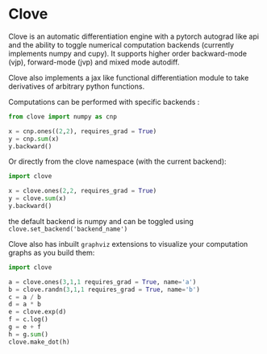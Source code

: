 # Clove

Clove is an automatic differentiation engine with a pytorch autograd like api and the ability to toggle numerical computation backends (currently implements numpy and cupy). It supports higher order backward-mode (vjp), forward-mode (jvp) and mixed mode autodiff.

Clove also implements a jax like functional differentiation module to take derivatives of arbitrary python functions.

Computations can be performed with specific backends :

```py
from clove import numpy as cnp

x = cnp.ones((2,2), requires_grad = True)
y = cnp.sum(x)
y.backward()
```

Or directly from the clove namespace (with the current backend): 

```py
import clove

x = clove.ones(2,2, requires_grad = True)
y = clove.sum(x)
y.backward()
```

the default backend is numpy and can be toggled using `clove.set_backend('backend_name')`

Clove also has inbuilt `graphviz` extensions to visualize your computation graphs as you build them:

```py
import clove

a = clove.ones(3,1,1 requires_grad = True, name='a')
b = clove.randn(3,1,1 requires_grad = True, name='b')
c = a / b
d = a * b
e = clove.exp(d)
f = c.log()
g = e + f
h = g.sum()
clove.make_dot(h)
```
